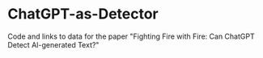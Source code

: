 # ChatGPT-as-Detector
Code and links to data for the paper "Fighting Fire with Fire: Can ChatGPT Detect AI-generated Text?"
